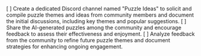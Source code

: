 [ ] Create a dedicated Discord channel named "Puzzle Ideas" to solicit and compile puzzle themes and ideas from community members and document the initial discussions, including key themes and popular suggestions.
[ ] Share the AI-generated puzzles among the community and encourage feedback to assess their effectiveness and enjoyment.
[ ] Analyze feedback from the community to refine future puzzle themes and document strategies for enhancing ongoing engagement.